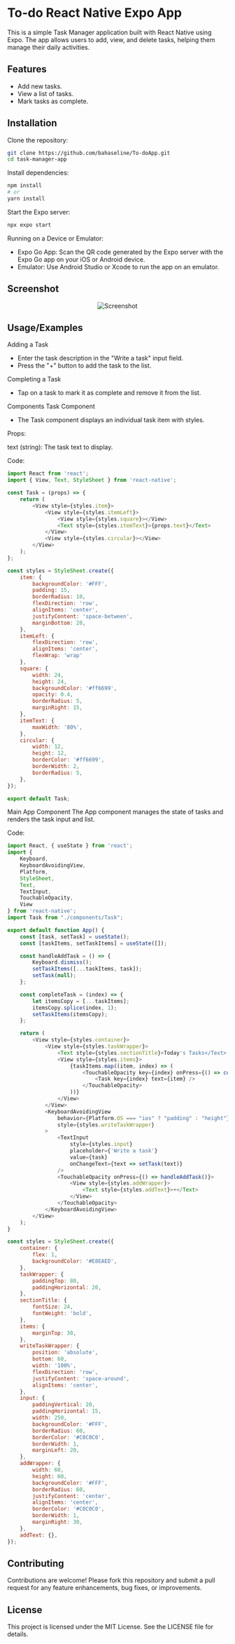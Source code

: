 
# To-do React Native Expo App

This is a simple Task Manager application built with React Native using Expo. The app allows users to add, view, and delete tasks, helping them manage their daily activities.

## Features

- Add new tasks.
- View a list of tasks.
- Mark tasks as complete.


## Installation

Clone the repository:

```bash
git clone https://github.com/bahaseline/To-doApp.git
cd task-manager-app
```

Install dependencies:
```bash
npm install
# or
yarn install
```

Start the Expo server:
```bash
npx expo start
```

Running on a Device or Emulator:
- Expo Go App: Scan the QR code generated by the Expo server with the Expo Go app on your iOS or Android device.
- Emulator: Use Android Studio or Xcode to run the app on an emulator.

## Screenshot

<div style="text-align: center;">
  <img src="https://github.com/bahaseline/To-doApp/assets/117291953/f9d3b42f-d88f-4234-abb1-f5b1f404ee78" alt="Screenshot" style="max-width: 60%;">
</div>


## Usage/Examples


Adding a Task
- Enter the task description in the "Write a task" input field.
- Press the "+" button to add the task to the list.

Completing a Task

- Tap on a task to mark it as complete and remove it from the list.

Components
Task Component

- The Task component displays an individual task item with styles.

Props:

text (string): The task text to display.

Code:

```javascript
import React from 'react';
import { View, Text, StyleSheet } from 'react-native';

const Task = (props) => {
    return (
        <View style={styles.item}>
            <View style={styles.itemLeft}>
                <View style={styles.square}></View>
                <Text style={styles.itemText}>{props.text}</Text>
            </View>
            <View style={styles.circular}></View>
        </View>
    );
};

const styles = StyleSheet.create({
    item: {
        backgroundColor: '#FFF',
        padding: 15,
        borderRadius: 10,
        flexDirection: 'row',
        alignItems: 'center',
        justifyContent: 'space-between',
        marginBottom: 20,
    },
    itemLeft: {
        flexDirection: 'row',
        alignItems: 'center',
        flexWrap: 'wrap'
    },
    square: {
        width: 24,
        height: 24,
        backgroundColor: '#ff6699',
        opacity: 0.4,
        borderRadius: 5,
        marginRight: 15,
    },
    itemText: {
        maxWidth: '80%',
    },
    circular: {
        width: 12,
        height: 12,
        borderColor: '#ff6699',
        borderWidth: 2,
        borderRadius: 5,
    },
});

export default Task;
```

Main App Component
The App component manages the state of tasks and renders the task input and list.

Code:

```javascript
import React, { useState } from 'react';
import {
    Keyboard,
    KeyboardAvoidingView,
    Platform,
    StyleSheet,
    Text,
    TextInput,
    TouchableOpacity,
    View
} from 'react-native';
import Task from "./components/Task";

export default function App() {
    const [task, setTask] = useState();
    const [taskItems, setTaskItems] = useState([]);

    const handleAddTask = () => {
        Keyboard.dismiss();
        setTaskItems([...taskItems, task]);
        setTask(null);
    };

    const completeTask = (index) => {
        let itemsCopy = [...taskItems];
        itemsCopy.splice(index, 1);
        setTaskItems(itemsCopy);
    };

    return (
        <View style={styles.container}>
            <View style={styles.taskWrapper}>
                <Text style={styles.sectionTitle}>Today's Tasks</Text>
                <View style={styles.items}>
                    {taskItems.map((item, index) => (
                        <TouchableOpacity key={index} onPress={() => completeTask(index)}>
                            <Task key={index} text={item} />
                        </TouchableOpacity>
                    ))}
                </View>
            </View>
            <KeyboardAvoidingView
                behavior={Platform.OS === "ios" ? "padding" : "height"}
                style={styles.writeTaskWrapper}
            >
                <TextInput
                    style={styles.input}
                    placeholder={'Write a task'}
                    value={task}
                    onChangeText={text => setTask(text)}
                />
                <TouchableOpacity onPress={() => handleAddTask()}>
                    <View style={styles.addWrapper}>
                        <Text style={styles.addText}>+</Text>
                    </View>
                </TouchableOpacity>
            </KeyboardAvoidingView>
        </View>
    );
}

const styles = StyleSheet.create({
    container: {
        flex: 1,
        backgroundColor: '#E8EAED',
    },
    taskWrapper: {
        paddingTop: 80,
        paddingHorizontal: 20,
    },
    sectionTitle: {
        fontSize: 24,
        fontWeight: 'bold',
    },
    items: {
        marginTop: 30,
    },
    writeTaskWrapper: {
        position: 'absolute',
        bottom: 60,
        width: '100%',
        flexDirection: 'row',
        justifyContent: 'space-around',
        alignItems: 'center',
    },
    input: {
        paddingVertical: 20,
        paddingHorizontal: 15,
        width: 250,
        backgroundColor: '#FFF',
        borderRadius: 60,
        borderColor: '#C0C0C0',
        borderWidth: 1,
        marginLeft: 20,
    },
    addWrapper: {
        width: 60,
        height: 60,
        backgroundColor: '#FFF',
        borderRadius: 60,
        justifyContent: 'center',
        alignItems: 'center',
        borderColor: '#C0C0C0',
        borderWidth: 1,
        marginRight: 30,
    },
    addText: {},
});

```
## Contributing

Contributions are welcome! Please fork this repository and submit a pull request for any feature enhancements, bug fixes, or improvements.


## License

This project is licensed under the MIT License. See the LICENSE file for details.

